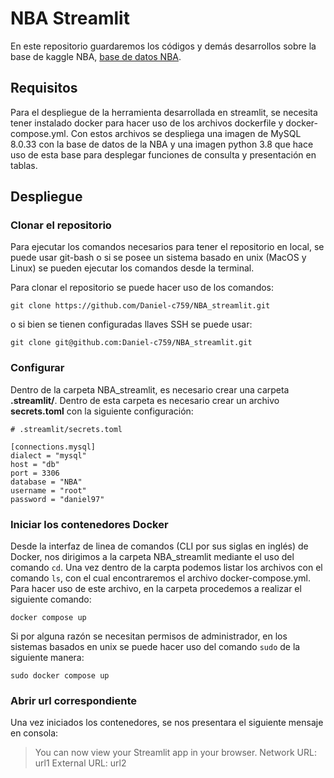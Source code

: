 # NBA Streamlit
En este repositorio guardaremos los códigos y demás desarrollos sobre la base de kaggle NBA, [base de datos NBA](https://www.kaggle.com/datasets/nathanlauga/nba-games).

## Requisitos
Para el despliegue de la herramienta desarrollada en streamlit, se necesita tener instalado docker para hacer uso de los archivos dockerfile y docker-compose.yml. Con estos archivos se despliega una imagen de MySQL 8.0.33 con la base de datos de la NBA y una imagen python 3.8 que hace uso de esta base para desplegar funciones de consulta y presentación en tablas.

## Despliegue
### Clonar el repositorio
Para ejecutar los comandos necesarios para tener el repositorio en local, se puede usar git-bash o si se posee un sistema basado en unix (MacOS y Linux) se pueden ejecutar los comandos desde la terminal.

Para clonar el repositorio se puede hacer uso de los comandos:

`git clone https://github.com/Daniel-c759/NBA_streamlit.git`

o si bien se tienen configuradas llaves SSH se puede usar:

`git clone git@github.com:Daniel-c759/NBA_streamlit.git`

### Configurar

Dentro de la carpeta NBA_streamlit, es necesario crear una carpeta **.streamlit/**. Dentro de esta carpeta es necesario crear un archivo **secrets.toml** con la siguiente configuración:

```
# .streamlit/secrets.toml

[connections.mysql]
dialect = "mysql"
host = "db"
port = 3306
database = "NBA"
username = "root"
password = "daniel97"
```

### Iniciar los contenedores Docker
Desde la interfaz de linea de comandos (CLI por sus siglas en inglés) de Docker, nos dirigimos a la carpeta NBA_streamlit mediante el uso del comando `cd`. Una vez dentro de la carpta podemos listar los archivos con el comando `ls`, con el cual encontraremos el archivo docker-compose.yml. Para hacer uso de este archivo, en la carpeta procedemos a realizar el siguiente comando:

`docker compose up`

Si por alguna razón se necesitan permisos de administrador, en los sistemas basados en unix se puede hacer uso del comando `sudo` de la siguiente manera:

`sudo docker compose up`

### Abrir url correspondiente
Una vez iniciados los contenedores, se nos presentara el siguiente mensaje en consola:

> You can now view your Streamlit app in your browser.
> Network URL: url1
> External URL: url2